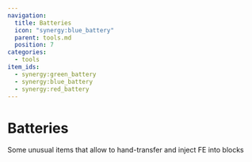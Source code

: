 ```yaml
---
navigation:
  title: Batteries
  icon: "synergy:blue_battery"
  parent: tools.md
  position: 7
categories:
  - tools
item_ids:
  - synergy:green_battery
  - synergy:blue_battery
  - synergy:red_battery
---
```


# Batteries

Some unusual items that allow to hand-transfer and inject FE into blocks

<ItemImage id="synergy:green_battery" scale="4.0"/>
<ItemImage id="synergy:blue_battery" scale="4.0"/>
<ItemImage id="synergy:red_battery" scale="4.0"/>

<RecipeFor id="synergy:green_battery" />
<RecipeFor id="synergy:blue_battery" />
<RecipeFor id="synergy:red_battery" />
